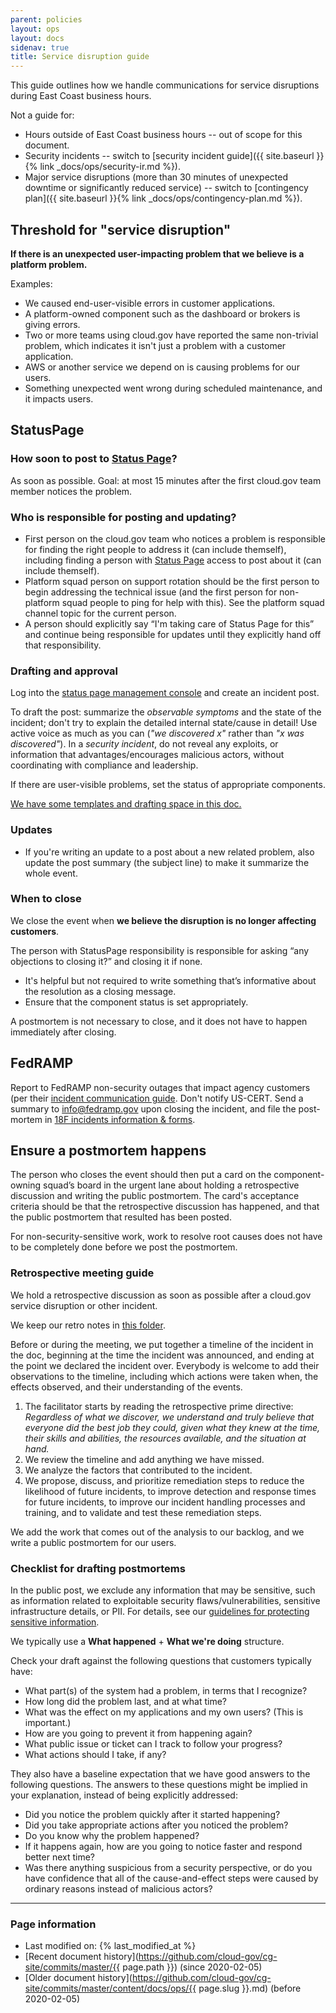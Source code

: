 ```yaml
---
parent: policies
layout: ops
layout: docs
sidenav: true
title: Service disruption guide
---
```


This guide outlines how we handle communications for service disruptions during East Coast business hours.

Not a guide for:

* Hours outside of East Coast business hours -- out of scope for this document.
* Security incidents -- switch to [security incident guide]({{ site.baseurl }}{% link _docs/ops/security-ir.md %}).
* Major service disruptions (more than 30 minutes of unexpected downtime or significantly reduced service) -- switch to [contingency plan]({{ site.baseurl }}{% link _docs/ops/contingency-plan.md %}).

## Threshold for "service disruption"

**If there is an unexpected user-impacting problem that we believe is a platform problem.** 

Examples:

* We caused end-user-visible errors in customer applications.
* A platform-owned component such as the dashboard or brokers is giving errors.
* Two or more teams using cloud.gov have reported the same non-trivial problem, which indicates it isn't just a problem with a customer application.
* AWS or another service we depend on is causing problems for our users.
* Something unexpected went wrong during scheduled maintenance, and it impacts users.

## StatusPage

### How soon to post to [Status Page](http://cloudgov.statuspage.io/)?

As soon as possible. Goal: at most 15 minutes after the first cloud.gov team member notices the problem.

### Who is responsible for posting and updating?

* First person on the cloud.gov team who notices a problem is responsible for finding the right people to address it (can include themself), including finding a person with [Status Page](http://cloudgov.statuspage.io/) access to post about it (can include themself).
* Platform squad person on support rotation should be the first person to begin addressing the technical issue (and the first person for non-platform squad people to ping for help with this). See the platform squad channel topic for the current person.
* A person should explicitly say “I'm taking care of Status Page for this” and continue being responsible for updates until they explicitly hand off that responsibility.

### Drafting and approval

Log into the [status page management console](https://manage.statuspage.io/pages/swcbylb1c30f) and create an incident post.

To draft the post: summarize the *observable symptoms* and the state of the incident; don't try to explain the detailed internal state/cause in detail! Use active voice as much as you can (*"we discovered x"* rather than *"x was discovered"*). In a *security incident*, do not reveal any exploits, or information that advantages/encourages malicious actors, without coordinating with compliance and leadership.

If there are user-visible problems, set the status of appropriate components.

[We have some templates and drafting space in this doc.](https://docs.google.com/document/d/1paDOxlB7GFItrEJ9pqPExApiAd4GeB_SpGR6Ronf4Lw/edit)

### Updates

* If you're writing an update to a post about a new related problem, also update the post summary (the subject line) to make it summarize the whole event.

### When to close

We close the event when **we believe the disruption is no longer affecting customers**.

The person with StatusPage responsibility is responsible for asking “any objections to closing it?” and closing it if none.

* It's helpful but not required to write something that’s informative about the resolution as a closing message.
* Ensure that the component status is set appropriately.

A postmortem is not necessary to close, and it does not have to happen immediately after closing.

## FedRAMP

Report to FedRAMP non-security outages that impact agency customers (per their [incident communication guide](https://www.fedramp.gov/assets/resources/documents/CSP_Incident_Communications_Procedures.pdf). Don't notify US-CERT.  Send a summary to info@fedramp.gov upon closing the incident, and file the post-mortem in [18F incidents information & forms](https://community.max.gov/pages/viewpage.action?pageId=1034682617).

## Ensure a postmortem happens

The person who closes the event should then put a card on the component-owning squad’s board in the urgent lane about holding a retrospective discussion and writing the public postmortem.  The card's acceptance criteria should be that the retrospective discussion has happened, and that the public postmortem that resulted has been posted.

For non-security-sensitive work, work to resolve root causes does not have to be completely done before we post the postmortem.

### Retrospective meeting guide

We hold a retrospective discussion as soon as possible after a cloud.gov service disruption or other incident.

We keep our retro notes in [this folder](https://drive.google.com/drive/folders/0B58iDAWKmw_BSEtqcUFFQ041MHc).

Before or during the meeting, we put together a timeline of the incident in the doc, beginning at the time the incident was announced, and ending at the point we declared the incident over. Everybody is welcome to add their observations to the timeline, including which actions were taken when, the effects observed, and their understanding of the events.

<!-- Discussing remediation steps is important for IR-4 and SI-2 -->

1. The facilitator starts by reading the retrospective prime directive: _Regardless of what we discover, we understand and truly believe that everyone did the best job they could, given what they knew at the time, their skills and abilities, the resources available, and the situation at hand._
1. We review the timeline and add anything we have missed.
1. We analyze the factors that contributed to the incident.
1. We propose, discuss, and prioritize remediation steps to reduce the likelihood of future incidents, to improve detection and response times for future incidents, to improve our incident handling processes and training, and to validate and test these remediation steps.

We add the work that comes out of the analysis to our backlog, and we write a public postmortem for our users.

### Checklist for drafting postmortems

In the public post, we exclude any information that may be sensitive, such as information related to exploitable security flaws/vulnerabilities, sensitive infrastructure details, or PII. For details, see our [guidelines for protecting sensitive information](https://github.com/18F/open-source-policy/blob/master/practice.md#protecting-sensitive-information).

We typically use a **What happened** + **What we're doing** structure.

Check your draft against the following questions that customers typically have:

* What part(s) of the system had a problem, in terms that I recognize?
* How long did the problem last, and at what time?
* What was the effect on my applications and my own users? (This is important.)
* How are you going to prevent it from happening again?
* What public issue or ticket can I track to follow your progress?
* What actions should I take, if any?

They also have a baseline expectation that we have good answers to the following questions. The answers to these questions might be implied in your explanation, instead of being explicitly addressed:

* Did you notice the problem quickly after it started happening?
* Did you take appropriate actions after you noticed the problem?
* Do you know why the problem happened?
* If it happens again, how are you going to notice faster and respond better next time?
* Was there anything suspicious from a security perspective, or do you have confidence that all of the cause-and-effect steps were caused by ordinary reasons instead of malicious actors?

---

### Page information

* Last modified on: {% last_modified_at %}
* [Recent document history](https://github.com/cloud-gov/cg-site/commits/master/{{ page.path }}) (since 2020-02-05)
* [Older document history](https://github.com/cloud-gov/cg-site/commits/master/content/docs/ops/{{ page.slug }}.md) (before 2020-02-05)
